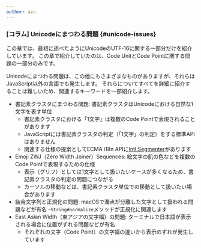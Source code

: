 ```yaml
---
author: azu
---
```


<!-- このコラムは本文に含めていないけど、メモ的においておく -->

### [コラム] Unicodeにまつわる問題 {#unicode-issues}

この章では、最初に述べたようにUnicodeのUTF-16に関する一部分だけを紹介しています。
この章で紹介していたのは、Code UnitとCode Pointに関する問題の一部分のみです。

Unicodeにまつわる問題は、この他にもさまざまなものがありますが、それらはJavaScript以外の言語でも発生します。
それらについてすべてを詳細に紹介することは難しいため、関連するキーワードを一部紹介します。

- 書記素クラスタにまつわる問題: 書記素クラスタはUnicodeにおける自然な1文字を表す単位
    - 書記素クラスタにおける「1文字」は複数のCode Pointで表現されることがあります
    - JavaScriptには書記素クラスタの判定（「1文字」の判定）をする標準APIはありません
    - 関連する仕様の提案としてECMA i18n APIに[Intl.Segmenter](https://github.com/tc39/proposal-intl-segmenter)があります
- Emoji ZWJ（Zero Width Joiner）Sequences: 絵文字の肌の色などを複数のCode Pointで表現するための仕様
    - 表示（グリフ）としては1文字として扱いたいケースが多くなるため、書記素クラスタの判定の問題につながる
    - カーソルの移動などは、書記素クラスタ単位での移動として扱いたい場合があります
- 結合文字列と正規化の問題: macOSで濁点が分離した文字として扱われる問題などが有名
    -`String#normalize`メソッドが正規化に関連します
- East Asian Width（東アジアの文字幅）の問題: ターミナルで日本語が表示される場合に位置がずれる問題などが有名
    - それぞれの文字（Code Point）の文字幅の違いから表示のずれが発生しています

